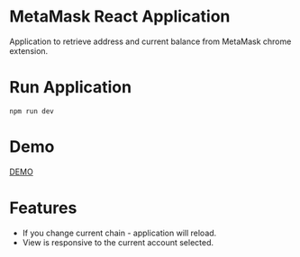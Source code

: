 # MetaMask React Application
Application to retrieve address and current balance from MetaMask chrome extension.

# Run Application
```
npm run dev
```

# Demo
[DEMO](https://keeeparis.github.io/portfolio-4)

# Features
- If you change current chain - application will reload.
- View is responsive to the current account selected.
